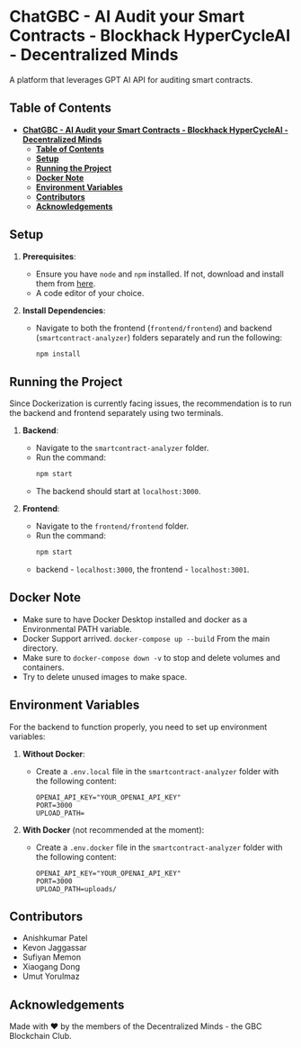 # **ChatGBC - AI Audit your Smart Contracts - Blockhack HyperCycleAI - Decentralized Minds**

A platform that leverages GPT AI API for auditing smart contracts.

## **Table of Contents**

- [**ChatGBC - AI Audit your Smart Contracts - Blockhack HyperCycleAI - Decentralized Minds**](#chatgbc---ai-audit-your-smart-contracts---blockhack-hypercycleai---decentralized-minds)
  - [**Table of Contents**](#table-of-contents)
  - [**Setup**](#setup)
  - [**Running the Project**](#running-the-project)
  - [**Docker Note**](#docker-note)
  - [**Environment Variables**](#environment-variables)
  - [**Contributors**](#contributors)
  - [**Acknowledgements**](#acknowledgements)

## **Setup**

1. **Prerequisites**:

   - Ensure you have `node` and `npm` installed. If not, download and install them from [here](https://nodejs.org/).
   - A code editor of your choice.

2. **Install Dependencies**:
   - Navigate to both the frontend (`frontend/frontend`) and backend (`smartcontract-analyzer`) folders separately and run the following:
     ```bash
     npm install
     ```

## **Running the Project**

Since Dockerization is currently facing issues, the recommendation is to run the backend and frontend separately using two terminals.

1. **Backend**:

   - Navigate to the `smartcontract-analyzer` folder.
   - Run the command:
     ```bash
     npm start
     ```
   - The backend should start at `localhost:3000`.

2. **Frontend**:
   - Navigate to the `frontend/frontend` folder.
   - Run the command:
     ```bash
     npm start
     ```
   - backend - `localhost:3000`, the frontend - `localhost:3001`.

## **Docker Note**

  - Make sure to have Docker Desktop installed and docker as a Environmental PATH variable.
  - Docker Support arrived. `docker-compose up --build` From the main directory.
  - Make sure to `docker-compose down -v` to stop and delete volumes and containers.
  - Try to delete unused images to make space.

## **Environment Variables**

For the backend to function properly, you need to set up environment variables:

1. **Without Docker**:

   - Create a `.env.local` file in the `smartcontract-analyzer` folder with the following content:
     ```env
     OPENAI_API_KEY="YOUR_OPENAI_API_KEY"
     PORT=3000
     UPLOAD_PATH=
     ```

2. **With Docker** (not recommended at the moment):
   - Create a `.env.docker` file in the `smartcontract-analyzer` folder with the following content:
     ```env
     OPENAI_API_KEY="YOUR_OPENAI_API_KEY"
     PORT=3000
     UPLOAD_PATH=uploads/
     ```

## **Contributors**

- Anishkumar Patel
- Kevon Jaggassar
- Sufiyan Memon
- Xiaogang Dong
- Umut Yorulmaz

## **Acknowledgements**

Made with ❤️ by the members of the Decentralized Minds - the GBC Blockchain Club.
